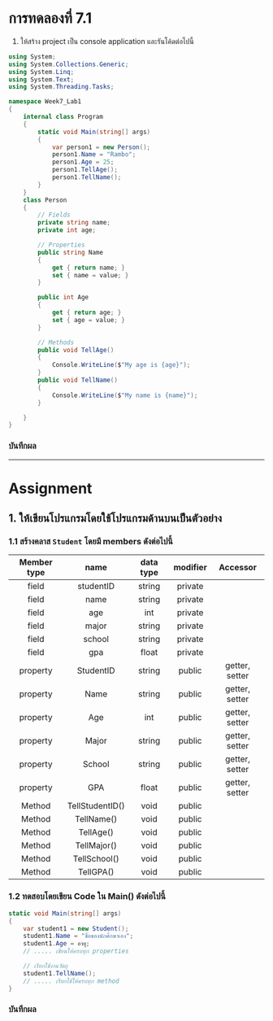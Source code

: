 # การทดลองที่ 7.1

1. ให้สร้าง project เป็น console application และรันโค้ดต่อไปนี้

``` c#
using System;
using System.Collections.Generic;
using System.Linq;
using System.Text;
using System.Threading.Tasks;

namespace Week7_Lab1
{
    internal class Program
    {
        static void Main(string[] args)
        {
            var person1 = new Person();
            person1.Name = "Rambo";
            person1.Age = 25;
            person1.TellAge();
            person1.TellName();
        }
    }
    class Person
    { 
        // Fields
        private string name;
        private int age;

        // Properties
        public string Name
        {
            get { return name; }
            set { name = value; }
        }

        public int Age
        {
            get { return age; }
            set { age = value; }
        }

        // Methods
        public void TellAge()
        {
            Console.WriteLine($"My age is {age}");
        }
        public void TellName()
        {
            Console.WriteLine($"My name is {name}");
        }

    }
}

```


### บันทึกผล




---

# Assignment
## 1. ให้เขียนโปรแกรมโดยใช้โปรแกรมด้านบนเป็นตัวอย่าง 

### 1.1 สร้างคลาส `Student` โดยมี members ดังต่อไปนี้


|Member type|     name   |data type|modifier | Accessor |
|:---------:|:----------:|:-------:|:-------:|:--------:|
|field      | studentID  | string  | private |          |
|field      | name       | string  | private |          |
|field      | age        | int     | private |          |
|field      | major      | string  | private |          |
|field      | school     | string  | private |          |
|field      | gpa        | float   | private |          |
|property   | StudentID  | string  | public  | getter, setter |
|property   | Name       | string  | public  | getter, setter |
|property   | Age        | int     | public  | getter, setter |
|property   | Major      | string  | public  | getter, setter |
|property   | School     | string  | public  | getter, setter |
|property   | GPA        | float   | public  | getter, setter |
|Method     | TellStudentID()     | void    | public  | |
|Method     | TellName()     | void    | public  | |
|Method     | TellAge()     | void    | public  | |
|Method     | TellMajor()     | void    | public  | |
|Method     | TellSchool()     | void    | public  | |
|Method     | TellGPA()     | void    | public  | |


### 1.2  ทดสอบโดยเขียน Code ใน Main() ดังต่อไปนี้

```cs
static void Main(string[] args)
{
    var student1 = new Student();
    student1.Name = "ชื่อของนักศึกษาเอง";
    student1.Age = อายุ;
    // ..... เขียนให้ครบทุก properties

    // เรียกใช้งานวัตถุ
    student1.TellName();
    // ..... เรียกใช้ให้ครบทุก method
}
```

### บันทึกผล
